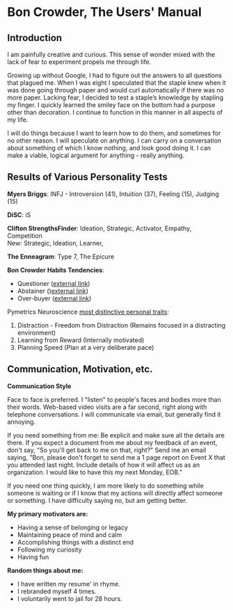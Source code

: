# Bon Crowder, The Users' Manual

## Introduction
I am painfully creative and curious. This sense of wonder mixed with the lack of fear to experiment propels me through life.

Growing up without Google, I had to figure out the answers to all questions that plagued me. When I was eight I speculated that the staple knew when it was done going through paper and would curl automatically if there was no more paper. Lacking fear, I decided to test a staple’s knowledge by stapling my finger. I quickly learned the smiley face on the bottom had a purpose other than decoration. I continue to function in this manner in all aspects of my life.

I will do things because I want to learn how to do them, and sometimes for no other reason. I will speculate on anything. I can carry on a conversation about something of which I know nothing, and look good doing it. I can make a viable, logical argument for anything - really anything.

## Results of Various Personality Tests

**Myers Briggs**: INFJ - Introversion (41), Intuition (37), Feeling (15), Judging (15)

**DiSC**: iS

**Clifton StrengthsFinder**: Ideation, Strategic, Activator, Empathy, Competition
<br>New: Strategic, Ideation, Learner,

**The Enneagram**: Type 7, The Epicure

**Bon Crowder Habits Tendencies**:
- Questioner ([external link](http://www.gretchenrubin.com/wp-content/uploads/2014/11/GR-FourTendencies-Questioner.pdf))
- Abstainer ()[external link](http://gretchenrubin.com/happiness_project/2012/10/back-by-popular-demand-are-you-an-abstainer-or-a-moderator/))
- Over-buyer ([external link](http://gretchenrubin.com/happiness_project/2009/04/quiz-are-you-an-overbuyer-or-an-underbuyer/))

Pymetrics Neuroscience [most distinctive personal traits](https://www.pymetrics.com/sharing/post/23805/):
1. Distraction - Freedom from Distraction (Remains focused in a distracting environment)
1. Learning from Reward (Internally motivated)
1. Planning Speed (Plan at a very deliberate pace)

## Communication, Motivation, etc.

**Communication Style**

Face to face is preferred. I "listen" to people's faces and bodies more than their words. Web-based video visits are a far second, right along with telephone conversations. I will communicate via email, but generally find it annoying.

If you need something from me:
Be explicit and make sure all the details are there. If you expect a document from me about my feedback of an event, don't say, "So you'll get back to me on that, right?" Send me an email saying, "Bon, please don't forget to send me a 1 page report on Event X that you attended last night. Include details of how it will affect us as an organization. I would like to have this my next Monday, EOB."

If you need one thing quickly, I am more likely to do something while someone is waiting or if I know that my actions will directly affect someone or something. I have difficulty saying no, but am getting better.

**My primary motivators are:**

- Having a sense of belonging or legacy
- Maintaining peace of mind and calm
- Accomplishing things with a distinct end
- Following my curiosity
- Having fun

**Random things about me:**

- I have written my resume' in rhyme.
- I rebranded myself 4 times.
- I voluntarily went to jail for 28 hours.
